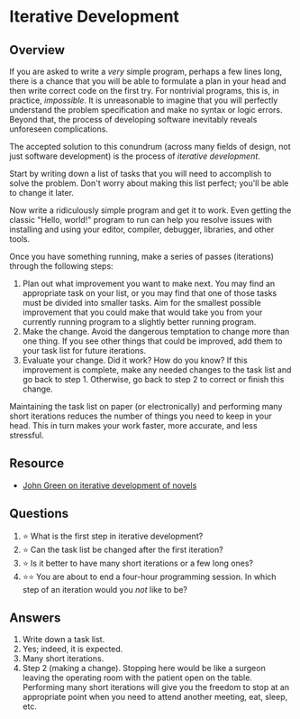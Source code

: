 # Iterative Development
## Overview
If you are asked to write a *very* simple program, perhaps a few lines long, there is a chance that you will be able to formulate a plan in your head and then write correct code on the first try. For nontrivial programs, this is, in practice, *impossible*. It is unreasonable to imagine that you will perfectly understand the problem specification and make no syntax or logic errors. Beyond that, the process of developing software inevitably reveals unforeseen complications.

The accepted solution to this conundrum (across many fields of design, not just software development) is the process of *iterative development*.

Start by writing down a list of tasks that you will need to accomplish to solve the problem. Don't worry about making this list perfect; you'll be able to change it later.
 
Now write a ridiculously simple program and get it to work. Even getting the classic "Hello, world!" program to run can help you resolve issues with installing and using your editor, compiler, debugger, libraries, and other tools.

Once you have something running, make a series of passes (iterations) through the following steps:

1. Plan out what improvement you want to make next. You may find an appropriate task on your list, or you may find that one of those tasks must be divided into smaller tasks. Aim for the smallest possible improvement that you could make that would take you from your currently running program to a slightly better running program.
1. Make the change. Avoid the dangerous temptation to change more than one thing. If you see other things that could be improved, add them to your task list for future iterations.
1. Evaluate your change. Did it work? How do you know? If this improvement is complete, make any needed changes to the task list and go back to step 1. Otherwise, go back to step 2 to correct or finish this change.

Maintaining the task list on paper (or electronically) and performing many short iterations reduces the number of things you need to keep in your head. This in turn makes your work faster, more accurate, and less stressful. 

## Resource
- [John Green on iterative development of novels](https://www.youtube.com/watch?v=PCTO91aBFXk)

## Questions
1. :star: What is the first step in iterative development?
1. :star: Can the task list be changed after the first iteration?
1. :star: Is it better to have many short iterations or a few long ones?
1. :star::star: You are about to end a four-hour programming session. In which step of an iteration would you *not* like to be?

## Answers
1. Write down a task list.
1. Yes; indeed, it is expected.
1. Many short iterations.
1. Step 2 (making a change). Stopping here would be like a surgeon leaving the operating room with the patient open on the table. Performing many short iterations will give you the freedom to stop at an appropriate point when you need to attend another meeting, eat, sleep, etc.
